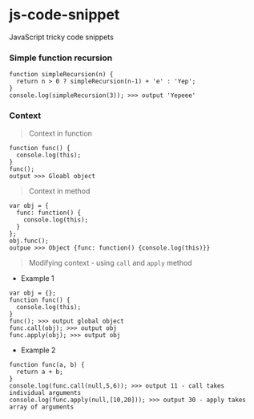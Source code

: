 # js-code-snippet
JavaScript tricky code snippets

### Simple function recursion

```
function simpleRecursion(n) {  
  return n > 0 ? simpleRecursion(n-1) + 'e' : 'Yep';
}
console.log(simpleRecursion(3)); >>> output 'Yepeee'
```
### Context
> Context in function
```
function func() { 
  console.log(this); 
}
func(); 
output >>> Gloabl object 
```
> Context in method
```
var obj = {
  func: function() {
    console.log(this);  
  }
};
obj.func();
outpue >>> Object {func: function() {console.log(this)}}
```
> Modifying context - using ```call``` and ```apply``` method
* Example 1
```
var obj = {};
function func() {
  console.log(this);
}
func(); >>> output global object
func.call(obj); >>> output obj
func.apply(obj); >>> output obj
```
* Example 2
```
function func(a, b) { 
  return a + b;
}
console.log(func.call(null,5,6)); >>> output 11 - call takes individual arguments
console.log(func.apply(null,[10,20])); >>> output 30 - apply takes array of arguments
```
